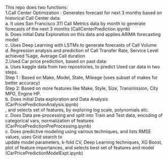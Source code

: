 This repo does two functions:<br>
1.Call Center Optimization : Generates forecast for next 3 months based on historical Call Center data:<br>
a. It uses San Francisco 311 Call Metrics data by month to generate forecasts of the next 3 months (CallCenterPrediction.ipynb)<br>
b. Does initial Data Exploration on this data and applies ARIMA forecasting model <br>
c. Uses Deep Learning with LSTMs to generate forecasts of Call Volume <br>
d. Regression analysis and prediction of Call Transfer Rate, Service Level achieved %age, Average Call duration<br>
2.Used Car price prediction, based on past data:<br>
a. Uses kaggle data from two repositories, to predict Used car data in two steps.<br>
Step 1 : Based on Make, Model, State, Mileage (uses subset of makes for better accuracy)<br>
Step 2: Based on more features like Make, Style, Size, Transmission, City MPG, Engine HP.<br>
b. Does initial Data exploration and Data Analysis (CarPricePredictionAnalysis.ipynb)<br>, and selects set of features, by exploring log scale, polynomials etc.<br>
c. Does Data pre-processing and split into Train and Test data, encoding of categorical vars, normalization of features (CarPricePredictionPreProcessing.ipynb)<br>
c. Does predictive modeling using various techniques, and lists RMSE values, uses Grid search to <br>
update model parameters, k-fold CV, Deep Learning techniques, XG Boost, plot of feature importances, and selects best set of features and model (CarPricePredictionModelExpt.ipynb)<br>
